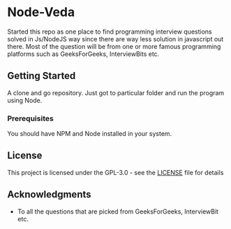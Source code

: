 # Node-Veda

Started this repo as one place to find programming interview questions solved in Js/NodeJS way since there are way less solution in javascript out there. Most of the question will be from one or more famous programming platforms such as GeeksForGeeks, InterviewBits etc.

## Getting Started

A clone and go repository. Just got to particular folder and run the program using Node.

### Prerequisites

You should have NPM and Node installed in your system.

## License

This project is licensed under the GPL-3.0 - see the [LICENSE](LICENSE) file for details

## Acknowledgments

* To all the questions that are picked from GeeksForGeeks, InterviewBit etc.
